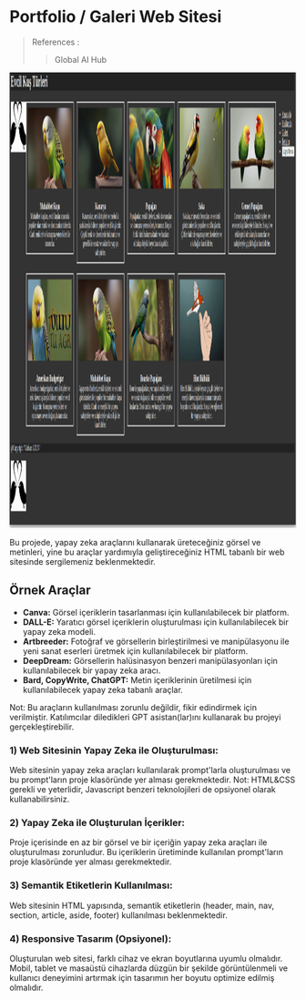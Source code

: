 # Portfolio / Galeri Web Sitesi

> References :
>> Global AI Hub

<div align="center">
  <img src="images/domestic-birds.png" width="1200" height="800">
</div>

Bu projede, yapay zeka araçlarını kullanarak üreteceğiniz görsel ve metinleri, yine bu
araçlar yardımıyla geliştireceğiniz HTML tabanlı bir web sitesinde sergilemeniz
beklenmektedir.

## Örnek Araçlar
- **Canva:** Görsel içeriklerin tasarlanması için kullanılabilecek bir platform.
- **DALL-E:** Yaratıcı görsel içeriklerin oluşturulması için kullanılabilecek bir yapay zeka modeli.
- **Artbreeder:** Fotoğraf ve görsellerin birleştirilmesi ve manipülasyonu ile yeni sanat eserleri
üretmek için kullanılabilecek bir platform.
- **DeepDream:** Görsellerin halüsinasyon benzeri manipülasyonları için kullanılabilecek bir
yapay zeka aracı.
- **Bard, CopyWrite, ChatGPT:** Metin içeriklerinin üretilmesi için kullanılabilecek yapay zeka
tabanlı araçlar.

Not: Bu araçların kullanılması zorunlu değildir, fikir edindirmek için verilmiştir. Katılımcılar
diledikleri GPT asistan(lar)ını kullanarak bu projeyi gerçekleştirebilir.

### 1) Web Sitesinin Yapay Zeka ile Oluşturulması:
Web sitesinin yapay zeka araçları kullanılarak prompt'larla oluşturulması ve bu prompt'ların
proje klasöründe yer alması gerekmektedir.
Not: HTML&CSS gerekli ve yeterlidir, Javascript benzeri teknolojileri de opsiyonel olarak
kullanabilirsiniz.

### 2) Yapay Zeka ile Oluşturulan İçerikler:
Proje içerisinde en az bir görsel ve bir içeriğin yapay zeka araçları ile oluşturulması zorunludur. Bu içeriklerin üretiminde kullanılan prompt'ların proje klasöründe yer alması gerekmektedir.

### 3) Semantik Etiketlerin Kullanılması:
Web sitesinin HTML yapısında, semantik etiketlerin (header, main, nav, section, article, aside, footer) kullanılması beklenmektedir.

### 4) Responsive Tasarım (Opsiyonel):
Oluşturulan web sitesi, farklı cihaz ve ekran boyutlarına uyumlu olmalıdır. Mobil, tablet ve masaüstü cihazlarda düzgün bir şekilde görüntülenmeli ve kullanıcı deneyimini artırmak için tasarımın her boyutu optimize edilmiş olmalıdır.
